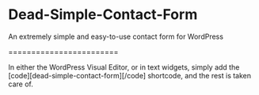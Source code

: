 Dead-Simple-Contact-Form
========================

An extremely simple and easy-to-use contact form for WordPress

========================

In either the WordPress Visual Editor, or in text widgets, simply add the [code][dead-simple-contact-form][/code] shortcode, and the rest is taken care of.
